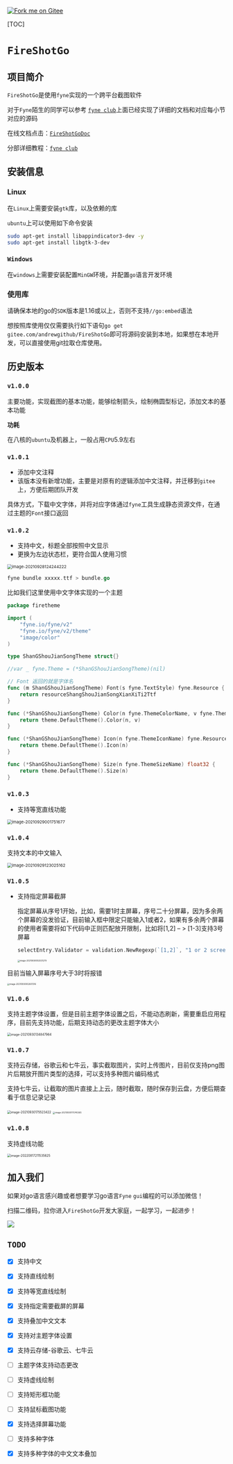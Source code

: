 [![Fork me on Gitee](https://gitee.com/andrewgithub/FireShotGo/widgets/widget_3.svg)](https://gitee.com/andrewgithub/FireShotGo)

[TOC]

# `FireShotGo`

## 项目简介

`FireShotGo`是使用`fyne`实现的一个跨平台截图软件

对于`Fyne`陌生的同学可以参考 [`fyne club`](https://gitee.com/andrewgithub/fyne-club)上面已经实现了详细的文档和对应每小节对应的源码

在线文档点击：[`FireShotGoDoc`](https://pkg.go.dev/gitee.com/andrewgithub/FireShotGo)

 分部详细教程：[`fyne club`](https://gitee.com/andrewgithub/fyne-club)

## 安装信息

### Linux

在`Linux`上需要安装`gtk`库，以及依赖的库

`ubuntu`上可以使用如下命令安装

```bash
sudo apt-get install libappindicator3-dev -y
sudo apt-get install libgtk-3-dev
```

### `Windows`

在`windows`上需要安装配置`MinGW`环境，并配置`go`语言开发环境

### 使用库

请确保本地的go的`SDK`版本是1.16或以上，否则不支持`//go:embed`语法

想按照库使用仅仅需要执行如下语句`go get gitee.com/andrewgithub/FireShotGo`即可将源码安装到本地，如果想在本地开发，可以直接使用git拉取仓库使用。


## 历史版本

### `v1.0.0`

主要功能，实现截图的基本功能，能够绘制箭头，绘制椭圆型标记，添加文本的基本功能

**功耗**

在八核的`ubuntu`及机器上，一般占用`CPU`5.9左右

### `v1.0.1`

- 添加中文注释
- 该版本没有新增功能，主要是对原有的逻辑添加中文注释，并迁移到`gitee`上，方便后期团队开发

具体方式，下载中文字体，并将对应字体通过`fyne`工具生成静态资源文件，在通过主题的`Font`接口返回

### `v1.0.2`

- 支持中文，标题全部按照中文显示
- 更换为左边状态栏，更符合国人使用习惯

<img src="image/image-20210928124244222.png" alt="image-20210928124244222" style="zoom: 67%;" />

```go
fyne bundle xxxxx.ttf > bundle.go
```

比如我们这里使用中文字体实现的一个主题

```go
package firetheme

import (
	"fyne.io/fyne/v2"
	"fyne.io/fyne/v2/theme"
	"image/color"
)

type ShanGShouJianSongTheme struct{}

//var _ fyne.Theme = (*ShanGShouJianSongTheme)(nil)

// Font 返回的就是字体名
func (m ShanGShouJianSongTheme) Font(s fyne.TextStyle) fyne.Resource {
	return resourceShangShouJianSongXianXiTi2Ttf
}

func (*ShanGShouJianSongTheme) Color(n fyne.ThemeColorName, v fyne.ThemeVariant) color.Color {
	return theme.DefaultTheme().Color(n, v)
}

func (*ShanGShouJianSongTheme) Icon(n fyne.ThemeIconName) fyne.Resource {
	return theme.DefaultTheme().Icon(n)
}

func (*ShanGShouJianSongTheme) Size(n fyne.ThemeSizeName) float32 {
	return theme.DefaultTheme().Size(n)
}

```

### `v1.0.3`

- 支持等宽直线功能

<img src="image/image-20210929001751677.png" alt="image-20210929001751677" style="zoom:67%;" />

### `v1.0.4`

支持文本的中文输入

<img src="image/image-20210929123025162.png" alt="image-20210929123025162" style="zoom:67%;" />

### `V1.0.5`

- 支持指定屏幕截屏

    指定屏幕从序号1开始，比如，需要1时主屏幕，序号二十分屏幕，因为多余两个屏幕的没发验证，目前输入框中限定只能输入1或者2，如果有多余两个屏幕的使用者需要将如下代码中正则匹配放开限制，比如将[1,2] – > [1-3]支持3号屏幕

    ```go
    selectEntry.Validator = validation.NewRegexp(`[1,2]`, "1 or 2 screen")
    ```

    <img src="image/image-20210930002531279.png" alt="image-20210930002531279" style="zoom:33%;" />

目前当输入屏幕序号大于3时将报错

<img src="image/image-20210930002601316.png" alt="image-20210930002601316" style="zoom:33%;" />

### `V1.0.6`

支持主题字体设置，但是目前主题字体设置之后，不能动态刷新，需要重启应用程序，目前先支持功能，后期支持动态的更改主题字体大小

<img src="image/image-20210930134847964.png" alt="image-20210930134847964" style="zoom:50%;" />

### `V1.0.7`

支持云存储，谷歌云和七牛云，事实截取图片，实时上传图片，目前仅支持png图片后期放开图片类型的选择，可以支持多种图片编码格式

支持七牛云，让截取的图片直接上上云，随时截取，随时保存到云盘，方便后期查看于信息记录记录

<img src="image/image-20210930175523422.png" alt="image-20210930175523422" style="zoom:50%;" />

<img src="image/image-20210930175745365.png" alt="image-20210930175745365" style="zoom: 33%;" />

### `v1.0.8`

支持虚线功能

<img src="image/image-20220817211535625.png" alt="image-20220817211535625" style="zoom: 50%;" />

## 加入我们

如果对go语言感兴趣或者想要学习go语言`Fyne` `gui`编程的可以添加微信！

扫描二维码，拉你进入`FireShotGo`开发大家庭，一起学习，一起进步！

![](image/%E5%BE%AE%E4%BF%A1%E4%BA%8C%E7%BB%B4%E7%A0%81.png)

## `TODO`

- [x] 支持中文
- [x] 支持直线绘制
- [x] 支持等宽直线绘制
- [x] 支持指定需要截屏的屏幕
- [x] 支持叠加中文文本
- [x] 支持对主题字体设置
- [x] 支持云存储-谷歌云、七牛云
- [ ] 主题字体支持动态更改
- [ ] 支持虚线绘制
- [ ] 支持矩形框功能
- [ ] 支持鼠标截图功能
- [x] 支持选择屏幕功能
- [ ] 支持多种字体
- [x] 支持多种字体的中文文本叠加





































